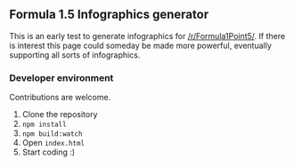 ## Formula 1.5 Infographics generator

This is an early test to generate infographics for [/r/Formula1Point5/](https://www.reddit.com/r/Formula1Point5/).
If there is interest this page could someday be made more powerful, eventually supporting all sorts of infographics.

### Developer environment

Contributions are welcome.

1. Clone the repository
2. `npm install`
3. `npm build:watch`
4. Open `index.html`
5. Start coding :)